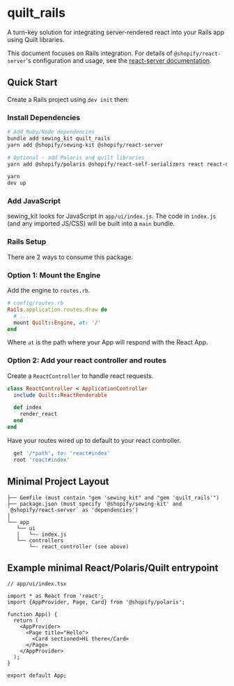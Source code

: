 # quilt_rails

A turn-key solution for integrating server-rendered react into your Rails app using Quilt libraries.

This document focuses on Rails integration. For details of `@shopify/react-server`'s configuration and usage, see the [react-server documentation](/packages/react-server/README.md).

## Quick Start

Create a Rails project using `dev init` then:

### Install Dependencies

```sh
# Add Ruby/Node dependencies
bundle add sewing_kit quilt_rails
yarn add @shopify/sewing-kit @shopify/react-server

# Optional - add Polaris and quilt libraries
yarn add @shopify/polaris @shopify/react-self-serializers react react-dom

yarn
dev up
```

### Add JavaScript

sewing_kit looks for JavaScript in `app/ui/index.js`. The code in `index.js` (and any imported JS/CSS) will be built into a `main` bundle.

### Rails Setup

There are 2 ways to consume this package.

### Option 1: Mount the Engine

Add the engine to `routes.rb`.

```ruby
# config/routes.rb
Rails.application.routes.draw do
  # ...
  mount Quilt::Engine, at: '/'
end
```

Where `at` is the path where your App will respond with the React App.

### Option 2: Add your react controller and routes

Create a `ReactController` to handle react requests.

```ruby
class ReactController < ApplicationController
  include Quilt::ReactRenderable

  def index
    render_react
  end
end
```

Have your routes wired up to default to your react controller.

```ruby
  get '/*path', to: 'react#index'
  root 'react#index'
```

## Minimal Project Layout

```
├── Gemfile (must contain "gem 'sewing_kit" and "gem 'quilt_rails'")
├── package.json (must specify '@shopify/sewing-kit' and `@shopify/react-server` as 'dependencies')
│
└── app
   └── ui
   │   └─- index.js
   └── controllers
       └─- react_controller (see above)
```

## Example minimal React/Polaris/Quilt entrypoint

```tsx
// app/ui/index.tsx

import * as React from 'react';
import {AppProvider, Page, Card} from '@shopify/polaris';

function App() {
  return (
    <AppProvider>
      <Page title="Hello">
        <Card sectioned>Hi there</Card>
      </Page>
    </AppProvider>
  );
}

export default App;
```
